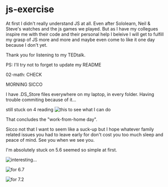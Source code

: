 # js-exercise

At first I didn't really understand JS at all. Even after Sololearn, Neil & Steve's watches and the js games we played. But as I have my collegues inspire me with their code and their personal help I beleive I will get to fulfill my grasp of JS more and more and maybe even come to like it one day because I don't yet.

Thank you for listening to my TEDtalk.

PS: I'll try not to forget to update my README

02-math: CHECK

MORNING SICCO

I have .DS_Store files everywhere on my laptop, in every folder. Having trouble commiting because of it...

still stuck on 4 reading ![this](https://stackoverflow.com/questions/49485821/date-month-year-dropdown-type-date-picker/49485997) to see what I can do

That concludes the "work-from-home day".

Sicco not that I want to seem like a suck-up but I hope whatever family related issues you had to leave early for don't cost you too much sleep and peace of mind. See you when we see you.


I'm absolutely stuck on 5.6 seemed so simple at first.

![interesting...](https://www.thoughtco.com/and-in-javascript-2037515)

![for 6.7](https://developer.mozilla.org/en-US/docs/Web/API/Document_Object_Model/Traversing_an_HTML_table_with_JavaScript_and_DOM_Interfaces)

![for 7.2](https://www.w3schools.com/howto/tryit.asp?filename=tryhow_js_typewriter)
